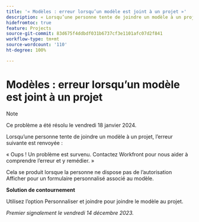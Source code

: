 ```yaml
---
title: '« Modèles : erreur lorsqu’un modèle est joint à un projet »'
description: « Lorsqu’une personne tente de joindre un modèle à un projet, une erreur est renvoyée. Une solution de contournement est disponible. »
hidefromtoc: true
feature: Projects
source-git-commit: 83d675f4ddbdf031b6737cf3e1101afc07d2f841
workflow-type: tm+mt
source-wordcount: '110'
ht-degree: 100%

---
```



# Modèles : erreur lorsqu’un modèle est joint à un projet

>[!NOTE]
>
>Ce problème a été résolu le vendredi 18 janvier 2024.

Lorsqu’une personne tente de joindre un modèle à un projet, l’erreur suivante est renvoyée :

« Oups ! Un problème est survenu. Contactez Workfront pour nous aider à comprendre l’erreur et y remédier. »

Cela se produit lorsque la personne ne dispose pas de l’autorisation Afficher pour un formulaire personnalisé associé au modèle.

**Solution de contournement**

Utilisez l’option Personnaliser et joindre pour joindre le modèle au projet.

_Premier signalement le vendredi 14 décembre 2023._
